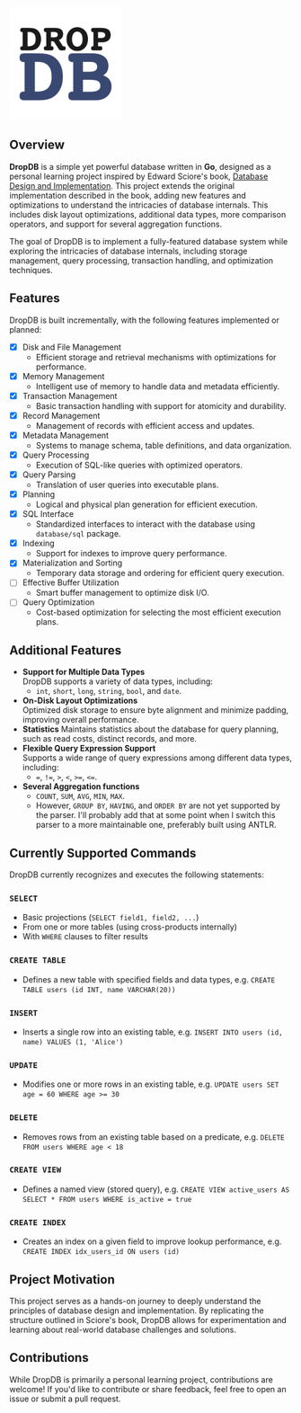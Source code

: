 <img src="dropdb.png" alt="DropDB logo" width="200">

## Overview

**DropDB** is a simple yet powerful database written in **Go**, designed as a personal learning project inspired by
Edward Sciore's book, [Database Design and Implementation](https://link.springer.com/book/10.1007/978-3-030-33836-7).
This project extends the original implementation described in the book, adding new features and optimizations to
understand the intricacies of database internals. This includes disk layout optimizations, additional data types,
more comparison operators, and support for several aggregation functions.

The goal of DropDB is to implement a fully-featured database system while exploring the intricacies of database
internals, including storage management, query processing, transaction handling, and optimization techniques.

## Features

DropDB is built incrementally, with the following features implemented or planned:

- [x] Disk and File Management
    - Efficient storage and retrieval mechanisms with optimizations for performance.
- [x] Memory Management
    - Intelligent use of memory to handle data and metadata efficiently.
- [x] Transaction Management
    - Basic transaction handling with support for atomicity and durability.
- [x] Record Management
    - Management of records with efficient access and updates.
- [x] Metadata Management
    - Systems to manage schema, table definitions, and data organization.
- [x] Query Processing
    - Execution of SQL-like queries with optimized operators.
- [x] Query Parsing
    - Translation of user queries into executable plans.
- [x] Planning
    - Logical and physical plan generation for efficient execution.
- [x] SQL Interface
    - Standardized interfaces to interact with the database using `database/sql` package.
- [x] Indexing
    - Support for indexes to improve query performance.
- [x] Materialization and Sorting
    - Temporary data storage and ordering for efficient query execution.
- [ ] Effective Buffer Utilization
    - Smart buffer management to optimize disk I/O.
- [ ] Query Optimization
    - Cost-based optimization for selecting the most efficient execution plans.

## Additional Features

- **Support for Multiple Data Types**  
  DropDB supports a variety of data types, including:
    - `int`, `short`, `long`, `string`, `bool`, and `date`.
- **On-Disk Layout Optimizations**  
  Optimized disk storage to ensure byte alignment and minimize padding, improving overall performance.
- **Statistics**
  Maintains statistics about the database for query planning, such as read costs, distinct records, and more.
- **Flexible Query Expression Support**  
  Supports a wide range of query expressions among different data types, including:
    - `=`, `!=`, `>`, `<`, `>=`, `<=`.
- **Several Aggregation functions**
    - `COUNT`, `SUM`, `AVG`, `MIN`, `MAX`.
    - However, `GROUP BY`, `HAVING`, and `ORDER BY` are not yet supported by the parser. I'll probably add that at some
      point when I switch this parser to a more maintainable one, preferably built using ANTLR.

## Currently Supported Commands

DropDB currently recognizes and executes the following statements:

### `SELECT`

* Basic projections (`SELECT field1, field2, ...`)
* From one or more tables (using cross-products internally)
* With `WHERE` clauses to filter results

### `CREATE TABLE`

* Defines a new table with specified fields and data types, e.g. `CREATE TABLE users (id INT, name VARCHAR(20))`

### `INSERT`

* Inserts a single row into an existing table, e.g. `INSERT INTO users (id, name) VALUES (1, 'Alice')`

### `UPDATE`

* Modifies one or more rows in an existing table, e.g. `UPDATE users SET age = 60 WHERE age >= 30`

### `DELETE`

* Removes rows from an existing table based on a predicate, e.g. `DELETE FROM users WHERE age < 18`

### `CREATE VIEW`

* Defines a named view (stored query), e.g. `CREATE VIEW active_users AS SELECT * FROM users WHERE is_active = true`

### `CREATE INDEX`

* Creates an index on a given field to improve lookup performance, e.g. `CREATE INDEX idx_users_id ON users (id)`

## Project Motivation

This project serves as a hands-on journey to deeply understand the principles of database design and implementation. By
replicating the structure outlined in Sciore's book, DropDB allows for experimentation and learning about real-world
database challenges and solutions.

## Contributions

While DropDB is primarily a personal learning project, contributions are welcome! If you'd like to contribute or share
feedback, feel free to open an issue or submit a pull request.
